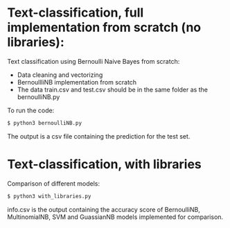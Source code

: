 # Text-classification, full implementation from scratch (no libraries): 
Text classification using Bernoulli Naive Bayes from scratch:

- Data cleaning and vectorizing
- BernoullliNB implementation from scratch 
- The data train.csv and test.csv should be in the same folder as the bernoulliNB.py

To run the code:

```bash
$ python3 bernoulliNB.py
```

The output is a csv file containing the prediction for the test set.


# Text-classification, with libraries
Comparison of different models:

```bash
$ python3 with_libraries.py
```
info.csv is the output containing the accuracy score of BernoulliNB, MultinomialNB, SVM and GuassianNB models implemented for comparison. 


